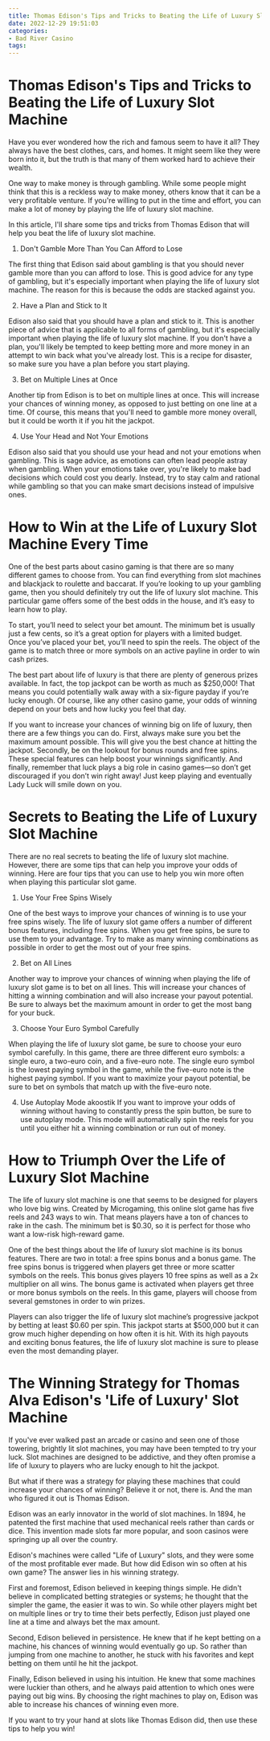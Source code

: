 ```yaml
---
title: Thomas Edison's Tips and Tricks to Beating the Life of Luxury Slot Machine
date: 2022-12-29 19:51:03
categories:
- Bad River Casino
tags:
---
```



#  Thomas Edison's Tips and Tricks to Beating the Life of Luxury Slot Machine

Have you ever wondered how the rich and famous seem to have it all? They always have the best clothes, cars, and homes. It might seem like they were born into it, but the truth is that many of them worked hard to achieve their wealth.

One way to make money is through gambling. While some people might think that this is a reckless way to make money, others know that it can be a very profitable venture. If you're willing to put in the time and effort, you can make a lot of money by playing the life of luxury slot machine.

In this article, I'll share some tips and tricks from Thomas Edison that will help you beat the life of luxury slot machine.

1. Don't Gamble More Than You Can Afford to Lose

The first thing that Edison said about gambling is that you should never gamble more than you can afford to lose. This is good advice for any type of gambling, but it's especially important when playing the life of luxury slot machine. The reason for this is because the odds are stacked against you.

2. Have a Plan and Stick to It

Edison also said that you should have a plan and stick to it. This is another piece of advice that is applicable to all forms of gambling, but it's especially important when playing the life of luxury slot machine. If you don't have a plan, you'll likely be tempted to keep betting more and more money in an attempt to win back what you've already lost. This is a recipe for disaster, so make sure you have a plan before you start playing.

3. Bet on Multiple Lines at Once

Another tip from Edison is to bet on multiple lines at once. This will increase your chances of winning money, as opposed to just betting on one line at a time. Of course, this means that you'll need to gamble more money overall, but it could be worth it if you hit the jackpot.

4. Use Your Head and Not Your Emotions

Edison also said that you should use your head and not your emotions when gambling. This is sage advice, as emotions can often lead people astray when gambling. When your emotions take over, you're likely to make bad decisions which could cost you dearly. Instead, try to stay calm and rational while gambling so that you can make smart decisions instead of impulsive ones.

#  How to Win at the Life of Luxury Slot Machine Every Time

One of the best parts about casino gaming is that there are so many different games to choose from. You can find everything from slot machines and blackjack to roulette and baccarat. If you’re looking to up your gambling game, then you should definitely try out the life of luxury slot machine. This particular game offers some of the best odds in the house, and it’s easy to learn how to play.

To start, you’ll need to select your bet amount. The minimum bet is usually just a few cents, so it’s a great option for players with a limited budget. Once you’ve placed your bet, you’ll need to spin the reels. The object of the game is to match three or more symbols on an active payline in order to win cash prizes.

The best part about life of luxury is that there are plenty of generous prizes available. In fact, the top jackpot can be worth as much as $250,000! That means you could potentially walk away with a six-figure payday if you’re lucky enough. Of course, like any other casino game, your odds of winning depend on your bets and how lucky you feel that day.

If you want to increase your chances of winning big on life of luxury, then there are a few things you can do. First, always make sure you bet the maximum amount possible. This will give you the best chance at hitting the jackpot. Secondly, be on the lookout for bonus rounds and free spins. These special features can help boost your winnings significantly. And finally, remember that luck plays a big role in casino games—so don’t get discouraged if you don’t win right away! Just keep playing and eventually Lady Luck will smile down on you.

#  Secrets to Beating the Life of Luxury Slot Machine

There are no real secrets to beating the life of luxury slot machine. However, there are some tips that can help you improve your odds of winning. Here are four tips that you can use to help you win more often when playing this particular slot game.

1. Use Your Free Spins Wisely

One of the best ways to improve your chances of winning is to use your free spins wisely. The life of luxury slot game offers a number of different bonus features, including free spins. When you get free spins, be sure to use them to your advantage. Try to make as many winning combinations as possible in order to get the most out of your free spins.

2. Bet on All Lines

Another way to improve your chances of winning when playing the life of luxury slot game is to bet on all lines. This will increase your chances of hitting a winning combination and will also increase your payout potential. Be sure to always bet the maximum amount in order to get the most bang for your buck.

3. Choose Your Euro Symbol Carefully

When playing the life of luxury slot game, be sure to choose your euro symbol carefully. In this game, there are three different euro symbols: a single euro, a two-euro coin, and a five-euro note. The single euro symbol is the lowest paying symbol in the game, while the five-euro note is the highest paying symbol. If you want to maximize your payout potential, be sure to bet on symbols that match up with the five-euro note.

4. Use Autoplay Mode
akoostik If you want to improve your odds of winning without having to constantly press the spin button, be sure to use autoplay mode. This mode will automatically spin the reels for you until you either hit a winning combination or run out of money.

#  How to Triumph Over the Life of Luxury Slot Machine

The life of luxury slot machine is one that seems to be designed for players who love big wins. Created by Microgaming, this online slot game has five reels and 243 ways to win. That means players have a ton of chances to rake in the cash. The minimum bet is $0.30, so it is perfect for those who want a low-risk high-reward game.

One of the best things about the life of luxury slot machine is its bonus features. There are two in total: a free spins bonus and a bonus game. The free spins bonus is triggered when players get three or more scatter symbols on the reels. This bonus gives players 10 free spins as well as a 2x multiplier on all wins. The bonus game is activated when players get three or more bonus symbols on the reels. In this game, players will choose from several gemstones in order to win prizes.

Players can also trigger the life of luxury slot machine’s progressive jackpot by betting at least $0.60 per spin. This jackpot starts at $500,000 but it can grow much higher depending on how often it is hit. With its high payouts and exciting bonus features, the life of luxury slot machine is sure to please even the most demanding player.

#  The Winning Strategy for Thomas Alva Edison's 'Life of Luxury' Slot Machine

If you've ever walked past an arcade or casino and seen one of those towering, brightly lit slot machines, you may have been tempted to try your luck. Slot machines are designed to be addictive, and they often promise a life of luxury to players who are lucky enough to hit the jackpot.

But what if there was a strategy for playing these machines that could increase your chances of winning? Believe it or not, there is. And the man who figured it out is Thomas Edison.

Edison was an early innovator in the world of slot machines. In 1894, he patented the first machine that used mechanical reels rather than cards or dice. This invention made slots far more popular, and soon casinos were springing up all over the country.

Edison's machines were called "Life of Luxury" slots, and they were some of the most profitable ever made. But how did Edison win so often at his own game? The answer lies in his winning strategy.

First and foremost, Edison believed in keeping things simple. He didn't believe in complicated betting strategies or systems; he thought that the simpler the game, the easier it was to win. So while other players might bet on multiple lines or try to time their bets perfectly, Edison just played one line at a time and always bet the max amount.

Second, Edison believed in persistence. He knew that if he kept betting on a machine, his chances of winning would eventually go up. So rather than jumping from one machine to another, he stuck with his favorites and kept betting on them until he hit the jackpot.

Finally, Edison believed in using his intuition. He knew that some machines were luckier than others, and he always paid attention to which ones were paying out big wins. By choosing the right machines to play on, Edison was able to increase his chances of winning even more.

If you want to try your hand at slots like Thomas Edison did, then use these tips to help you win!